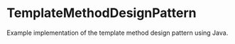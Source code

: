 # TemplateMethodDesignPattern

Example implementation of the template method design pattern using Java.
